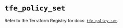 # `tfe_policy_set`

Refer to the Terraform Registry for docs: [`tfe_policy_set`](https://registry.terraform.io/providers/hashicorp/tfe/0.60.0/docs/resources/policy_set).
